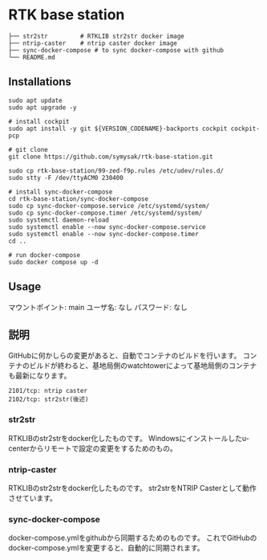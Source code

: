 # RTK base station
```.
├── str2str         # RTKLIB str2str docker image
├── ntrip-caster    # ntrip caster docker image
├── sync-docker-compose # to sync docker-compose with github
└── README.md
```

## Installations
```
sudo apt update
sudo apt upgrade -y

# install cockpit
sudo apt install -y git ${VERSION_CODENAME}-backports cockpit cockpit-pcp

# git clone
git clone https://github.com/symysak/rtk-base-station.git

sudo cp rtk-base-station/99-zed-f9p.rules /etc/udev/rules.d/
sudo stty -F /dev/ttyACM0 230400

# install sync-docker-compose
cd rtk-base-station/sync-docker-compose
sudo cp sync-docker-compose.service /etc/systemd/system/
sudo cp sync-docker-compose.timer /etc/systemd/system/
sudo systemctl daemon-reload
sudo systemctl enable --now sync-docker-compose.service
sudo systemctl enable --now sync-docker-compose.timer
cd ..

# run docker-compose
sudo docker compose up -d

```
## Usage
マウントポイント: main
ユーザ名: なし
パスワード: なし

## 説明
GitHubに何かしらの変更があると、自動でコンテナのビルドを行います。
コンテナのビルドが終わると、基地局側のwatchtowerによって基地局側のコンテナも最新になります。
```
2101/tcp: ntrip caster
2102/tcp: str2str(後述)
```
### str2str
RTKLIBのstr2strをdocker化したものです。
Windowsにインストールしたu-centerからリモートで設定の変更をするためのもの。
### ntrip-caster
RTKLIBのstr2strをdocker化したものです。
str2strをNTRIP Casterとして動作させています。
### sync-docker-compose
docker-compose.ymlをgithubから同期するためのものです。
これでGitHubのdocker-compose.ymlを変更すると、自動的に同期されます。